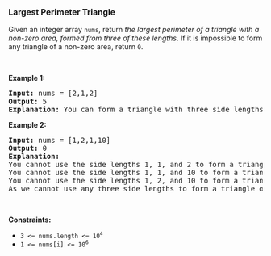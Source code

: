 
<h3>Largest Perimeter Triangle</h3>
<div><p>Given an integer array <code>nums</code>, return <em>the largest perimeter of a triangle with a non-zero area, formed from three of these lengths</em>. If it is impossible to form any triangle of a non-zero area, return <code>0</code>.</p>
<p> </p>
<p><strong>Example 1:</strong></p>
<pre><strong>Input:</strong> nums = [2,1,2]
<strong>Output:</strong> 5
<strong>Explanation:</strong> You can form a triangle with three side lengths: 1, 2, and 2.
</pre>
<p><strong>Example 2:</strong></p>
<pre><strong>Input:</strong> nums = [1,2,1,10]
<strong>Output:</strong> 0
<strong>Explanation:</strong> 
You cannot use the side lengths 1, 1, and 2 to form a triangle.
You cannot use the side lengths 1, 1, and 10 to form a triangle.
You cannot use the side lengths 1, 2, and 10 to form a triangle.
As we cannot use any three side lengths to form a triangle of non-zero area, we return 0.
</pre>
<p> </p>
<p><strong>Constraints:</strong></p>
<ul>
<li><code>3 &lt;= nums.length &lt;= 10<sup>4</sup></code></li>
<li><code>1 &lt;= nums[i] &lt;= 10<sup>6</sup></code></li>
</ul>
</div>
